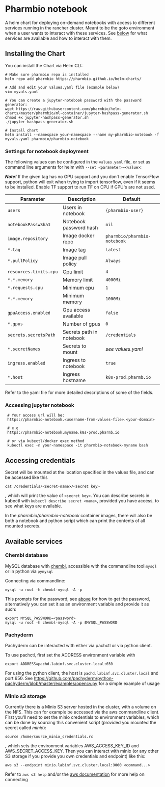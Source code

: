 # Pharmbio notebook
A helm chart for deploying on-demand notebooks with access to different services running in the rancher cluster. Meant to be the goto environment when a user wants to interact with these services. See [below](#available-services) for what services are available and how to interact with them.

## Installing the Chart
You can install the Chart via Helm CLI:

    # Make sure pharmbio repo is installed
    helm repo add pharmbio https://pharmbio.github.io/helm-charts/

    # Add and edit your values.yaml file (example below)
    vim myvals.yaml

    # You can create a jupyter-notebook password with the password generator:
    wget https://raw.githubusercontent.com/pharmbio/helm-charts/master/pharmbio/ml-container/jupyter-hashpass-generator.sh
    chmod +x jupyter-hashpass-generator.sh
    ./jupyter-hashpass-generator.sh

    # Install chart
    helm install --namespace your-namespace --name my-pharmbio-notebook -f myvals.yaml pharmbio/pharmbio-notebook

### Settings for notebook deployment
The following values can be configured in the `values.yaml` file, or set as command line arguments for helm with `--set <parameter>=<value>`:

**_Note!_** If the given tag has no GPU support and you don't enable TensorFlow support, python will exit when trying to import tensorflow, even if it seems to be installed. Enable TF support to run TF on CPU if GPU's are not used.


| Parameter                   | Description              | Default                      |
|-----------------------------|--------------------------|------------------------------|
| `users`                     | Users in notebook        | `{pharmbio-user}`            |
| `notebookPasswSha1`         | Notebook password hash   | `nil`                        |
| `image.repository`          | Image docker repo        | `pharmbio/pharmbio-notebook` |
| `*.tag`                     | Image tag                | `latest`                     |
| `*.pullPolicy`              | Image pull policy        | `Always`                     |
| `resources.limits.cpu`      | Cpu limit                | `4`                          |
| `*.*.memory`                | Memory limit             | `4000Mi`                     |
| `*.requests.cpu`            | Minimum cpu              | `1`                          |
| `*.*.memory`                | Minimum memory           | `1000Mi`                     |
| `gpuAccess.enabled`         | Gpu access available     | `false`                      |
| `*.gpus`                    | Number of gpus           | `0`                          |
| `secrets.secretsPath`       | Secrets path in notebook | `/credentials`               |
| `*.secretNames`             | Secrets to mount         | _see values.yaml_            |
| `ingress.enabled`           | Ingress to notebook      | `true`                       |
| `*.host`                    | Ingress hostname         | `k8s-prod.pharmb.io`         |

Refer to the yaml file for more detailed descriptions of some of the fields.


### Accessing jupyter notebook

     # Your access url will be:
     https://pharmbio-notebook.<username-from-values-file>.<your-domain>

     # e.g
     https://pharmbio-notebook.myname.k8s-prod.pharmb.io

     # or via kubectl/docker exec method
     kubectl exec -n your-namespace -it pharmbio-notebook-myname bash




## Accessing credentials
Secret will be mounted at the location specified in the values file, and can be accessed like this

```cat /credentials/<secret-name>/<secret key>```

, which will print the value of `<secret key>`. You can describe secrets in kubectl with `kubectl describe secret <name>`, provided you have access, to see what keys are available.

In the _pharmbio/pharmbio-notebook_ container images, there will also be both a notebook and python script which can print the contents of all mounted secrets.

## Available services
### Chembl database
MySQL database with [chembl](https://www.ebi.ac.uk/chembl/), accessible with the commandline tool `mysql` or in python via `pymysql`

Connecting via commandline:

`mysql -u root -h chembl-mysql -A -p`

This prompts for the password, see [above](#accessing-credentials) for how to get the password, alternatively you can set it as an environment variable and provide it as such:

```
export MYSQL_PASSWORD=<password>
mysql -u root -h chembl-mysql -A -p $MYSQL_PASSWORD
```

### Pachyderm
Pachyderm can be interacted with either via pachctl or via python client.

To use pachctl, first set the ADDRESS environment variable with

```export ADDRESS=pachd.labinf.svc.cluster.local:650```

For using the python client, the host is `pachd.labinf.svc.cluster.local` and port 650. See https://github.com/pachyderm/python-pachyderm/blob/master/examples/opencv.py for a simple example of usage

### Minio s3 storage
Currently there is a Minio S3 server hosted in the cluster, with a volume on the NFS. This can for example be accessed via the aws commandline client. First you'll need to set the minio credentials to environment variables, which can be done by sourcing this convenient script (provided you mounted the secret called _minio_):

```source /home/source_minio_credentials.rc```

, which sets the environment variables AWS_ACCESS_KEY_ID and AWS_SECRET_ACCESS_KEY. Then you can interact with minio (or any other S3 storage if you provide you own credentials and endpoint) like this:


```aws s3 --endpoint minio.labinf.svc.cluster.local:9000 <command...>```

Refer to `aws s3 help` and/or the [aws documentation](https://docs.aws.amazon.com/sdk-for-java/v1/developer-guide/setup-credentials.html) for more help on connecting
